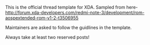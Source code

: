 This is the official thread template for XDA. Sampled from here- http://forum.xda-developers.com/redmi-note-3/development/rom-aospextended-rom-v1-2-t3506955

Maintainers are asked to follow the guidlines in the template.

Always take at least two reserved posts!
